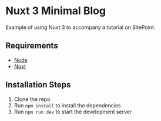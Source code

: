 # Nuxt 3 Minimal Blog

Example of using Nuxt 3 to accompany a tutorial on SitePoint.

## Requirements

* [Node](http://nodejs.org/)
* [Nuxt](https://v3.nuxtjs.org/)

## Installation Steps

1. Clone the repo
2. Run `npm install` to install the dependencies
3. Run `npm run dev` to start the development server

